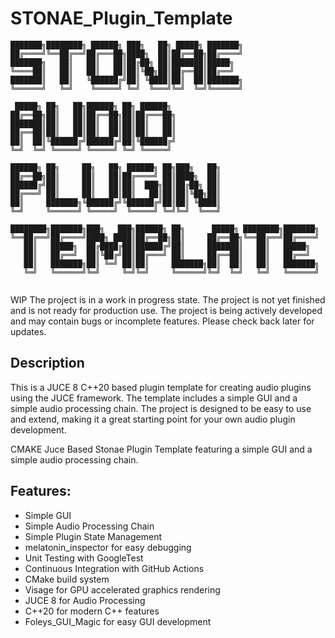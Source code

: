 # STONAE_Plugin_Template


```plaintext
███████╗████████╗ ██████╗ ███╗   ██╗ █████╗ ███████╗                 
██╔════╝╚══██╔══╝██╔═══██╗████╗  ██║██╔══██╗██╔════╝                 
███████╗   ██║   ██║   ██║██╔██╗ ██║███████║█████╗                   
╚════██║   ██║   ██║   ██║██║╚██╗██║██╔══██║██╔══╝                   
███████║   ██║   ╚██████╔╝██║ ╚████║██║  ██║███████╗                 
╚══════╝   ╚═╝    ╚═════╝ ╚═╝  ╚═══╝╚═╝  ╚═╝╚══════╝                 
                                                                     
 █████╗ ██╗   ██╗██████╗ ██╗ ██████╗                                 
██╔══██╗██║   ██║██╔══██╗██║██╔═══██╗                                
███████║██║   ██║██║  ██║██║██║   ██║                                
██╔══██║██║   ██║██║  ██║██║██║   ██║                                
██║  ██║╚██████╔╝██████╔╝██║╚██████╔╝                                
╚═╝  ╚═╝ ╚═════╝ ╚═════╝ ╚═╝ ╚═════╝                                 
                                                                     
██████╗ ██╗     ██╗   ██╗ ██████╗ ██╗███╗   ██╗                      
██╔══██╗██║     ██║   ██║██╔════╝ ██║████╗  ██║                      
██████╔╝██║     ██║   ██║██║  ███╗██║██╔██╗ ██║                      
██╔═══╝ ██║     ██║   ██║██║   ██║██║██║╚██╗██║                      
██║     ███████╗╚██████╔╝╚██████╔╝██║██║ ╚████║                      
╚═╝     ╚══════╝ ╚═════╝  ╚═════╝ ╚═╝╚═╝  ╚═══╝                      
                                                                     
████████╗███████╗███╗   ███╗██████╗ ██╗      █████╗ ████████╗███████╗
╚══██╔══╝██╔════╝████╗ ████║██╔══██╗██║     ██╔══██╗╚══██╔══╝██╔════╝
   ██║   █████╗  ██╔████╔██║██████╔╝██║     ███████║   ██║   █████╗  
   ██║   ██╔══╝  ██║╚██╔╝██║██╔═══╝ ██║     ██╔══██║   ██║   ██╔══╝  
   ██║   ███████╗██║ ╚═╝ ██║██║     ███████╗██║  ██║   ██║   ███████╗
   ╚═╝   ╚══════╝╚═╝     ╚═╝╚═╝     ╚══════╝╚═╝  ╚═╝   ╚═╝   ╚══════╝
                                                                     

```
WIP
The project is in a work in progress state. The project is not yet finished and is not ready for production use. The project is being actively developed and may contain bugs or incomplete features. Please check back later for updates.
## Description
This is a JUCE 8 C++20 based plugin template for creating audio plugins using the JUCE framework. The template includes a simple GUI and a simple audio processing chain. The project is designed to be easy to use and extend, making it a great starting point for your own audio plugin development.



CMAKE Juce Based Stonae Plugin Template featuring a simple GUI and a simple audio processing chain.

## Features:
- Simple GUI
- Simple Audio Processing Chain
- Simple Plugin State Management
- melatonin_inspector for easy debugging
- Unit Testing with GoogleTest
- Continuous Integration with GitHub Actions
- CMake build system
- Visage for GPU accelerated graphics rendering
- JUCE 8 for Audio Processing
- C++20 for modern C++ features
- Foleys_GUI_Magic for easy GUI development

